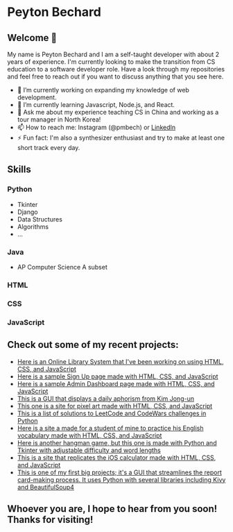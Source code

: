 # Peyton Bechard

## Welcome 👋

My name is Peyton Bechard and I am a self-taught developer with about 2 years of experience. I'm currently looking to make the transition from CS education to a software developer role. Have a look through my repositories and feel free to reach out if you want to discuss anything that you see here.

- 🔭 I’m currently working on expanding my knowledge of web development.
- 🌱 I’m currently learning Javascript, Node.js, and React.
- 💬 Ask me about my experience teaching CS in China and working as a tour manager in North Korea!
- 📫 How to reach me: Instagram (@pmbech) or [LinkedIn](https://www.linkedin.com/in/peyton-bechard/)
- ⚡ Fun fact: I'm also a synthesizer enthusiast and try to make at least one short track every day.

## Skills

### Python
- Tkinter
- Django
- Data Structures
- Algorithms
- ...

### Java
- AP Computer Science A subset
  
### HTML
### CSS
### JavaScript


## Check out some of my recent projects:

- [Here is an Online Library System that I've been working on using HTML, CSS, and JavaScript](https://github.com/pmbechard/Library)
- [Here is a sample Sign Up page made with HTML, CSS, and JavaScript](https://github.com/pmbechard/Sign-Up-Page)
- [Here is a sample Admin Dashboard page made with HTML, CSS, and JavaScript](https://github.com/pmbechard/Admin-Dashboard)
- [This is a GUI that displays a daily aphorism from Kim Jong-un](https://github.com/pmbechard/KimJongUnAphorisms)
- [This one is a site for pixel art made with HTML, CSS, and JavaScript](https://github.com/pmbechard/Pixton)
- [This is a list of solutions to LeetCode and CodeWars challenges in Python](https://github.com/pmbechard/CodingChallenges)
- [Here is a site a made for a student of mine to practice his English vocabulary made with HTML, CSS, and JavaScript](https://github.com/pmbechard/sampsons-vocabulary)
- [Here is another hangman game, but this one is made with Python and Tkinter with adjustable difficulty and word lengths](https://github.com/pmbechard/Tk-Hangman)
- [This is a site that replicates the iOS calculator made with HTML, CSS, and JavaScript](https://github.com/pmbechard/iOS-Calculator-Replica)
- [This is one of my first big projects; it's a GUI that streamlines the report card-making process. It uses Python with several libraries including Kivy and BeautifulSoup4](https://github.com/pmbechard/Rosedale-GHS-Reporting-System)

## Whoever you are, I hope to hear from you soon! Thanks for visiting!
